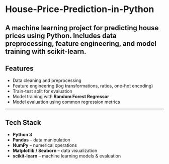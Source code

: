# House-Price-Prediction-in-Python
A machine learning project for predicting house prices using Python. Includes data preprocessing, feature engineering, and model training with scikit-learn.
---
##  Features
- Data cleaning and preprocessing
- Feature engineering (log transformations, ratios, one-hot encoding)
- Train-test split for evaluation
- Model training with **Random Forest Regressor**
- Model evaluation using common regression metrics
---
##  Tech Stack
- **Python 3**
- **Pandas** – data manipulation
- **NumPy** – numerical operations
- **Matplotlib / Seaborn** – data visualization
- **scikit-learn** – machine learning models & evaluation
